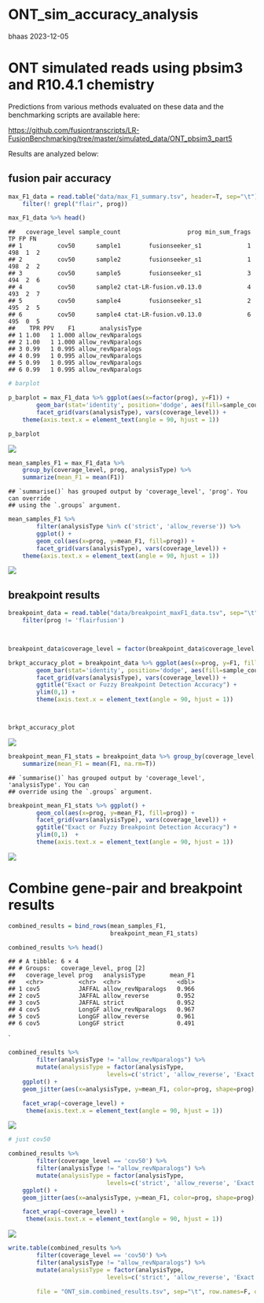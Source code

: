 ONT_sim_accuracy_analysis
================
bhaas
2023-12-05

# ONT simulated reads using pbsim3 and R10.4.1 chemistry

Predictions from various methods evaluated on these data and the
benchmarking scripts are available here:

<https://github.com/fusiontranscripts/LR-FusionBenchmarking/tree/master/simulated_data/ONT_pbsim3_part5>

Results are analyzed below:

## fusion pair accuracy

``` r
max_F1_data = read.table("data/max_F1_summary.tsv", header=T, sep="\t") %>% 
    filter(! grepl("flair", prog)) 

max_F1_data %>% head()
```

    ##   coverage_level sample_count                   prog min_sum_frags  TP FP FN
    ## 1          cov50      sample1        fusionseeker_s1             1 498  1  2
    ## 2          cov50      sample2        fusionseeker_s1             1 498  2  2
    ## 3          cov50      sample5        fusionseeker_s1             3 494  2  6
    ## 4          cov50      sample2 ctat-LR-fusion.v0.13.0             4 493  2  7
    ## 5          cov50      sample4        fusionseeker_s1             2 495  2  5
    ## 6          cov50      sample4 ctat-LR-fusion.v0.13.0             6 495  0  5
    ##    TPR PPV    F1       analysisType
    ## 1 1.00   1 1.000 allow_revNparalogs
    ## 2 1.00   1 1.000 allow_revNparalogs
    ## 3 0.99   1 0.995 allow_revNparalogs
    ## 4 0.99   1 0.995 allow_revNparalogs
    ## 5 0.99   1 0.995 allow_revNparalogs
    ## 6 0.99   1 0.995 allow_revNparalogs

``` r
# barplot

p_barplot = max_F1_data %>% ggplot(aes(x=factor(prog), y=F1)) +
        geom_bar(stat='identity', position='dodge', aes(fill=sample_count)) +
        facet_grid(vars(analysisType), vars(coverage_level)) + 
    theme(axis.text.x = element_text(angle = 90, hjust = 1)) 

p_barplot
```

![](ONT_sim_accuracy_analysis_files/figure-gfm/unnamed-chunk-2-1.png)<!-- -->

``` r
mean_samples_F1 = max_F1_data %>% 
    group_by(coverage_level, prog, analysisType) %>%
    summarize(mean_F1 = mean(F1))
```

    ## `summarise()` has grouped output by 'coverage_level', 'prog'. You can override
    ## using the `.groups` argument.

``` r
mean_samples_F1 %>%
        filter(analysisType %in% c('strict', 'allow_reverse')) %>%
        ggplot() +
        geom_col(aes(x=prog, y=mean_F1, fill=prog)) +
        facet_grid(vars(analysisType), vars(coverage_level)) + 
    theme(axis.text.x = element_text(angle = 90, hjust = 1)) 
```

![](ONT_sim_accuracy_analysis_files/figure-gfm/unnamed-chunk-3-1.png)<!-- -->

## breakpoint results

``` r
breakpoint_data = read.table("data/breakpoint_maxF1_data.tsv", sep="\t", header=T) %>%
    filter(prog != 'flairfusion')
    


breakpoint_data$coverage_level = factor(breakpoint_data$coverage_level, levels=c('cov5', 'cov50'))

brkpt_accuracy_plot = breakpoint_data %>% ggplot(aes(x=prog, y=F1, fill=sample_count)) +
        geom_bar(stat='identity', position='dodge', aes(fill=sample_count)) +
        facet_grid(vars(analysisType), vars(coverage_level)) +
        ggtitle("Exact or Fuzzy Breakpoint Detection Accuracy") +
        ylim(0,1) +
        theme(axis.text.x = element_text(angle = 90, hjust = 1)) 



brkpt_accuracy_plot 
```

![](ONT_sim_accuracy_analysis_files/figure-gfm/unnamed-chunk-4-1.png)<!-- -->

``` r
breakpoint_mean_F1_stats = breakpoint_data %>% group_by(coverage_level, analysisType, prog) %>% 
    summarize(mean_F1 = mean(F1, na.rm=T))
```

    ## `summarise()` has grouped output by 'coverage_level', 'analysisType'. You can
    ## override using the `.groups` argument.

``` r
breakpoint_mean_F1_stats %>% ggplot() +
        geom_col(aes(x=prog, y=mean_F1, fill=prog)) +
        facet_grid(vars(analysisType), vars(coverage_level)) +
        ggtitle("Exact or Fuzzy Breakpoint Detection Accuracy") +
        ylim(0,1)  +
        theme(axis.text.x = element_text(angle = 90, hjust = 1)) 
```

![](ONT_sim_accuracy_analysis_files/figure-gfm/unnamed-chunk-5-1.png)<!-- -->

# Combine gene-pair and breakpoint results

``` r
combined_results = bind_rows(mean_samples_F1,
                             breakpoint_mean_F1_stats)

combined_results %>% head()
```

    ## # A tibble: 6 × 4
    ## # Groups:   coverage_level, prog [2]
    ##   coverage_level prog   analysisType       mean_F1
    ##   <chr>          <chr>  <chr>                <dbl>
    ## 1 cov5           JAFFAL allow_revNparalogs   0.966
    ## 2 cov5           JAFFAL allow_reverse        0.952
    ## 3 cov5           JAFFAL strict               0.952
    ## 4 cov5           LongGF allow_revNparalogs   0.967
    ## 5 cov5           LongGF allow_reverse        0.961
    ## 6 cov5           LongGF strict               0.491

\`

``` r
combined_results %>%
        filter(analysisType != "allow_revNparalogs") %>%
        mutate(analysisType = factor(analysisType, 
                            levels=c('strict', 'allow_reverse', 'Exact Brkpt', 'Fuzzy Brkpt') )) %>%
    ggplot() +
    geom_jitter(aes(x=analysisType, y=mean_F1, color=prog, shape=prog), width=0.2, height=0, size=rel(2)) +

    facet_wrap(~coverage_level) +
     theme(axis.text.x = element_text(angle = 90, hjust = 1)) 
```

![](ONT_sim_accuracy_analysis_files/figure-gfm/unnamed-chunk-7-1.png)<!-- -->

``` r
# just cov50

combined_results %>%
        filter(coverage_level == 'cov50') %>%
        filter(analysisType != "allow_revNparalogs") %>%
        mutate(analysisType = factor(analysisType, 
                            levels=c('strict', 'allow_reverse', 'Exact Brkpt', 'Fuzzy Brkpt') )) %>%
    ggplot() +
    geom_jitter(aes(x=analysisType, y=mean_F1, color=prog, shape=prog), width=0.2, height=0, size=rel(2)) +

    facet_wrap(~coverage_level) +
     theme(axis.text.x = element_text(angle = 90, hjust = 1)) 
```

![](ONT_sim_accuracy_analysis_files/figure-gfm/unnamed-chunk-8-1.png)<!-- -->

``` r
write.table(combined_results %>%
        filter(coverage_level == 'cov50') %>%
        filter(analysisType != "allow_revNparalogs") %>%
        mutate(analysisType = factor(analysisType, 
                            levels=c('strict', 'allow_reverse', 'Exact Brkpt', 'Fuzzy Brkpt') )),
        
        file = "ONT_sim.combined_results.tsv", sep="\t", row.names=F, quote=F)
```
